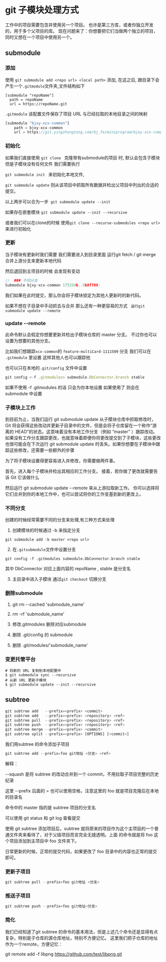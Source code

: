 # git 子模块处理方式

工作中的项目需要包含并使用另一个项目。 也许是第三方库，或者你独立开发的，用于多个父项目的库。 现在问题来了：你想要把它们当做两个独立的项目，同时又想在一个项目中使用另一个。

## submodule

### 添加

使用 `git submodule add <repo url> <local path>` 添加, 在这之后, 跟目录下会产生一个`.gitmodule`文件夹,文件结构如下

``` gitconfig
[submodule "repoName"]
  path = repoName
  url = https://repoName.git
```

`.gitmodule`  该配置文件保存了项目 URL 与已经拉取的本地目录之间的映射

``` js
[submodule "bjxy-xcx-common"]
	path = bjxy-xcx-common
	url = https://git.yingzhongtong.com/bj_fe/miniprogram/bjxy-xcx-components/bjxy-xcx-common.git

```

### 初始化

如果我们直接使用 `git clone ` 克隆带有submodule的项目 时, 默认会包含子模块 但是子模块没有任何文件 我们需要执行

`git submodule init ` 来初始化本地文件, 

`git submodule update` 则从该项目中抓取所有数据并检出父项目中列出的合适的提交。

以上两步可以合为一步` git submodule update --init` 

如果存在嵌套模块 `git submodule update --init --recursive`

或者我们可以在clone的时候 使用`git clone --recurse-submodules <repo url>` 来进行初始化


### 更新
<!-- 问题在于 怎么感知有子模块更新 -->
当子模块有更新时我们需要 我们需要进入到目录里面 运行git fetch / git merge  合并上游分支来更新本地代码

然后退回到主项目的时候 会发现有变动 


``` js
//  ### 不同分支
Submodule bjxy-xcx-common 175334b..5b8f789:
```

我们如果在此时提交，那么你会将子模块锁定为其他人更新时的新代码。

如果不想在子目录中手动抓去与合并 那么还有一种更容易的方式 ` 运行git submodule update --remote` 


### update --remote

此命令默认会假定你想要更新并检出子模块仓库的 master 分支。 不过你也可以设置为想要的其他分支。

比如我们想跟踪`xcx-common`的 `feature-multiCard-1111509` 分支 我们可以在 `.gitmodule` 里设置 这样其他人也可以跟踪他

也可以只在本地的`.git/config` 文件中设置 

``` js
git config <-f .gitmodules> submodule.DbConnector.branch stable
```

如果不使用 -f .gitmodules 的话 只会为你本地设置 如果使用了 则会在submodule 中设置


### 子模块上工作


到目前为止，当我们运行 git submodule update 从子模块仓库中抓取修改时， Git 将会获得这些改动并更新子目录中的文件，但是会将子仓库留在一个称作“游离的 HEAD”的状态。这意味着没有本地工作分支（例如 “master” ）跟踪改动。 如果没有工作分支跟踪更改，也就意味着即便你将更改提交到了子模块，这些更改也很可能会在下次运行 git submodule update 时丢失。如果你想要在子模块中跟踪这些修改，还需要一些额外的步骤


为了将子模块设置得更容易进入并修改，你需要做两件事。

 首先，进入每个子模块并检出其相应的工作分支。 接着，若你做了更改就需要告诉 Git 它该做什么
 
 然后运行 git submodule update --remote 来从上游拉取新工作。 你可以选择将它们合并到你的本地工作中，也可以尝试将你的工作变基到新的更改上。


### 不同分支

创建的时候经常需要不同的分支来处理,有三种方式来处理

1. 创建模块的时候通过 -b 来指定分支

```
git submodule add -b master <repo url>
```

2. 在`.gitsubmodule`文件中设置分支

```
git config -f .gitmodules submodule.DbConnector.branch stable
```

其中 DbConnector 对应上面内容的 repoName , stable 是分支名


3. 主目录中进入子模块 通过`git checkout` 切换分支


### 删除submodule

1. git rm --cached 'submodule_name'

2. rm -rf 'submodule_name'

3. 修改.gitmodules 删除对应submodule

4. 删除 .git/config 的 submodule

5. 删除 .git/modules/'submodule_name'


### 变更托管平台
```
# 将新的 URL 复制到本地配置中
$ git submodule sync --recursive
# 从新 URL 更新子模块
$ git submodule update --init --recursive
```

## subtree

```js
git subtree add   --prefix=<prefix> <commit>
git subtree add   --prefix=<prefix> <repository> <ref>
git subtree pull  --prefix=<prefix> <repository> <ref>
git subtree push  --prefix=<prefix> <repository> <ref>
git subtree merge --prefix=<prefix> <commit>
git subtree split --prefix=<prefix> [OPTIONS] [<commit>]
```

我们用subtree 的命令添加子项目 

``` js
git subtree add --prefix=foo git地址 <分支> <ref>
```

解释：

--squash 是将 subtree 的改动合并到一个 commit，不用拉取子项目完整的历史纪录

这里 --prefix 后面的 = 也可以使用空格，注意这里的 foo 就是项目克隆后在本地的目录名

命令中的 master 指的是 subtree 项目的分支名

可以使用 git status 和 git log 查看提交

使用 git subtree 添加项目后，subtree 就将原来的项目作为这个主项目的一个普通文件夹来看待了，对于父级项目而言完全无缝透明。上面
的命令就是将 foo 这个项目添加到主项目中 foo 文件夹下。

日常更新的时候，正常的提交代码，如果更改了 foo 目录中的内容也正常的提交即可。



### 更新子项目

``` js
git subtree pull --prefix=foo git地址 <分支>
```


### 推送子项目

``` js
git subtree push --prefix=foo git地址<分支>
```


### 简化

我们已经知道了git subtree 的命令的基本用法，但是上述几个命令还是显得有点复杂，特别是子仓库的源仓库地址，特别不方便记忆。
这里我们把子仓库的地址作为一个remote，方便记忆：

git remote add -f libpng https://github.com/test/libpng.git